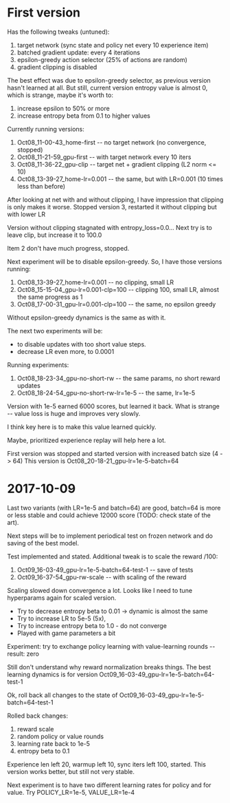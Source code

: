 # First version

Has the following tweaks (untuned):
1. target network (sync state and policy net every 10 experience item)
2. batched gradient update: every 4 iterations
3. epsilon-greedy action selector (25% of actions are random)
4. gradient clipping is disabled

The best effect was due to epsilon-greedy selector, as previous version hasn't learned at all.
But still, current version entropy value is almost 0, which is strange, maybe it's worth to:
1. increase epsilon to 50% or more
2. increase entropy beta from 0.1 to higher values

Currently running versions:
1. Oct08_11-00-43_home-first -- no target network (no convergence, stopped)
2. Oct08_11-21-59_gpu-first -- with target network every 10 iters
3. Oct08_11-36-22_gpu-clip -- target net + gradient clipping (L2 norm <= 10)
4. Oct08_13-39-27_home-lr=0.001 -- the same, but with LR=0.001 (10 times less than before)

After looking at net with and without clipping, I have impression that clipping is only makes it worse.
Stopped version 3, restarted it without clipping but with lower LR

Version without clipping stagnated with entropy_loss=0.0...
Next try is to leave clip, but increase it to 100.0

Item 2 don't have much progress, stopped.

Next experiment will be to disable epsilon-greedy. So, I have those versions running:

1. Oct08_13-39-27_home-lr=0.001 -- no clipping, small LR
2. Oct08_15-15-04_gpu-lr=0.001-clp=100 -- clipping 100, small LR, almost the same progress as 1
3. Oct08_17-00-31_gpu-lr=0.001-clp=100 -- the same, no epsilon greedy

Without epsilon-greedy dynamics is the same as with it.

The next two experiments will be:
* to disable updates with too short value steps.
* decrease LR even more, to 0.0001

Running experiments:
1. Oct08_18-23-34_gpu-no-short-rw -- the same params, no short reward updates
2. Oct08_18-24-54_gpu-no-short-rw-lr=1e-5 -- the same, lr=1e-5

Version with 1e-5 earned 6000 scores, but learned it back. What is strange -- value loss is huge and improves very slowly.

I think key here is to make this value learned quickly.

Maybe, prioritized experience replay will help here a lot.

First version was stopped and started version with increased batch size (4 -> 64)
This version is Oct08_20-18-21_gpu-lr=1e-5-batch=64

# 2017-10-09

Last two variants (with LR=1e-5 and batch=64) are good, batch=64 is more or less stable and 
could achieve 12000 score (TODO: check state of the art).

Next steps will be to implement periodical test on frozen network and do saving of the best model.

Test implemented and stated. Additional tweak is to scale the reward /100:
1. Oct09_16-03-49_gpu-lr=1e-5-batch=64-test-1 -- save of tests
2. Oct09_16-37-54_gpu-rw-scale -- with scaling of the reward

Scaling slowed down convergence a lot. Looks like I need to tune hyperparams again for scaled version.

* Try to decrease entropy beta to 0.01 -> dynamic is almost the same
* Try to increase LR to 5e-5 (5x),
* Try to increase entropy beta to 1.0 - do not converge
* Played with game parameters a bit

Experiment:
try to exchange policy learning with value-learning rounds -- result: zero

Still don't understand why reward normalization breaks things. The best learning dynamics is for version 
Oct09_16-03-49_gpu-lr=1e-5-batch=64-test-1

Ok, roll back all changes to the state of Oct09_16-03-49_gpu-lr=1e-5-batch=64-test-1

Rolled back changes:
1. reward scale
2. random policy or value rounds
3. learning rate back to 1e-5
4. entropy beta to 0.1

Experience len left 20, warmup left 10, sync iters left 100, started.
This version works better, but still not very stable.

Next experiment is to have two different learning rates for policy and for value.
Try POLICY_LR=1e-5, VALUE_LR=1e-4 

